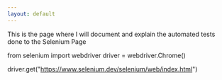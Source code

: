 ```yaml
---
layout: default
---
```


This is the page where I will document and explain the automated tests done to the Selenium Page


from selenium import webdriver
driver = webdriver.Chrome()

driver.get("https://www.selenium.dev/selenium/web/index.html")
